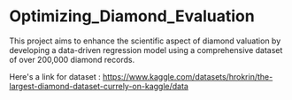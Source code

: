 # Optimizing_Diamond_Evaluation
 This project  aims to enhance the scientific aspect of diamond valuation by developing a data-driven  regression model using a comprehensive dataset of over 200,000 diamond records.

 Here's a link for dataset : https://www.kaggle.com/datasets/hrokrin/the-largest-diamond-dataset-currely-on-kaggle/data
